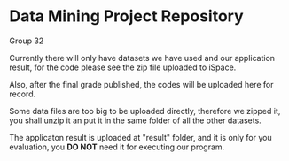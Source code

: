# Data Mining Project Repository

Group 32

Currently there will only have datasets we have used and our application result, for the code please see the zip file uploaded to iSpace. 

Also, after the final grade published, the codes will be uploaded here for record.

Some data files are too big to be uploaded directly, therefore we zipped it, you shall unzip it an put it in the same folder of all the other datasets.

The applicaton result is uploaded at "result" folder, and it is only for you evaluation, you **DO NOT** need it for executing our program.
